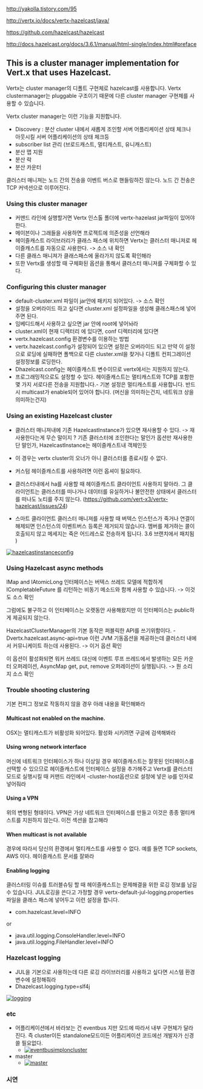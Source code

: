 http://yakolla.tistory.com/95

http://vertx.io/docs/vertx-hazelcast/java/

https://github.com/hazelcast/hazelcast

http://docs.hazelcast.org/docs/3.6.1/manual/html-single/index.html#preface


## This is a cluster manager implementation for Vert.x that uses Hazelcast.

Vertx는 cluster manager의 디폴트 구현체로 hazelcast를 사용합니다.
Vertx clustermanager는 pluggable 구조이기 때문에 다른 cluster manager 구현체를 사용할 수 있습니다.

Vertx cluster manager는 이런 기능을 지원합니다. 
- Discovery : 분산 cluster 내에서 새롭게 조인할 서버 어플리케이션 상태 체크나 아웃시킬 서버 어플리케이션의 상태 체크등 
- subscriber list 관리 (브로드캐스트, 멀티캐스트, 유니캐스트)
- 분산 맵 지원
- 분산 락
- 분산 카운터 

클러스터 매니져는 노드 간의 전송을 이벤트 버스로 핸들링하진 않는다. 노드 간 전송은 TCP 커넥션으로 이루어진다.

### Using this cluster manager

- 커맨드 라인에 실행할거면 Vertx 인스톨 폴더에 vertx-hazelast jar파일이 있어야 한다. 
- 메이븐이나 그래들을 사용하면 프로젝트에 의존성을 선언해라 
- 헤이즐캐스트 라이브러리가 클래스 패스에 위치하면 Vertx는 클러스터 매니져로 헤이즐캐스트를 자동으로 사용한다. -> 소스 내 확인
- 다른 클래스 매니져가 클래스패스에 올라가지 않도록 확인해라
- 또한 Vertx를 생성할 때 구체화된 옵션을 통해서 클러스터 매니져를 구체화할 수 있다. 

### Configuring this cluster manager

- default-cluster.xml 파일이 jar안에 패키지 되어있다. -> 소스 확인
- 설정을 오버라이드 하고 싶다면 cluster.xml 설정파일을 생성해 클래스패스에 넣어주면 된다. 
- 임베디드해서 사용하고 싶으면 jar 안에 root에 넣어놔라
- cluster.xml이 현재 디렉터리 에 있다면, conf 디렉터리에 있다면 
- vertx.hazelcast.config 환경변수를 이용하는 방법
 - vertx.hazelcast.config가 설정되어 있으면 설정은 오버라이드 되고 만약 이 설정으로 로딩에 실패하면 폴백으로 다른 cluster.xml을 찾거나 디폴트 컨피그레이션 설정정보를 로딩한다.
 - Dhazelcast.config는 헤이즐캐스트 변수이므로 vertx에서는 지원하지 않는다.
- 프로그래밍적으로도 설정할 수 있다. 헤이즐캐스트는 멀티캐스트와 TCP를 포함한 몇 가지 서로다른 전송을 지원합니다.- 기본 설정은 멀티캐스트를 사용합니다. 반드시 multicast가 enable되어 있어야 합니다. (머신을 의미하는건지, 네트워크 상을 의미하는건지)

### Using an existing Hazelcast cluster

- 클러스터 매니져내에 기존 HazelcastInstance가 있으면 재사용할 수 있다. -> 재사용한다는게 무슨 말이지 ? 기존 클러스터에 조인한다는 말인가 옵션만 재사용한단 말인가, HazelcastInstance는 헤이즐캐스트내 객체인듯
- 이 경우는 vertx cluster의 오너가 아니 클러스터를 종료시킬 수 없다.
- 커스텀 헤이즐캐스트를 사용하려면 이런 옵셔이 필요하다. 

- 클러스터내에서 ha를 사용할 때 헤이즐캐스트 클라이언트 사용하지 말아라. 그 클라이언트는 클러스터를 떠나거나 데이터를 유실하거나 불안전한 상태에서 클러스터를 떠나도 노티를 주지 않는다. (https://github.com/vert-x3/vertx-hazelcast/issues/24)
 - 스마트 클라이언트 클러스터 매니져를 사용할 때 버텍스 인스턴스가 죽거나 연결이 해제되면 인스턴스의 이벤트버스 등록은 제거되지 않습니다. 멤버를 제거하는 콜이 호출되지 않고 메세지는 죽은 어드레스로 전송하게 됩니다. 3.6 브랜치에서 패치됨 )

[![hazelcastinstanceconfig](https://github.com/leeplay/study/blob/master/image/hazelcastinstanceconfig.png?raw=true)]()

### Using Hazelcast async methods

IMap and IAtomicLong 인터페이스는 버텍스 쓰레드 모델에 적합하게 ICompletableFuture<V> 를 리턴하는 비동기 메소드와 함께 사용할 수 있습니다. -> 이것도 소스 확인

그럼에도 불구하고 이 인터페이스는 오랫동안 사용해왔지만 이 인터페이스는 public하게 제공되지 않는다. 

HazelcastClusterManager의 기본 동작은 퍼블릭한 API를 쓰기위함이다. -Dvertx.hazelcast.async-api=true 이런 JVM 기동옵션을 제공하는데 클러스터 내에서 커뮤니케이트 하는데 사용된다. -> 이거 옵션 확인

이 옵션이 활성화되면 워커 쓰레드 대신에 이벤트 루프 쓰레드에서 발생하는 모든 카운터 오퍼레이션, AsyncMap get, put, remove 오퍼레이션이 실행됩니다. -> 뭔 소리지 소스 확인


### Trouble shooting clustering

기본 컨피그 정보로 작동하지 않을 경우 아래 내용을 확인해봐라

#### Multicast not enabled on the machine.

OSX는 멀티캐스트가 비활성화 되어있다. 활성화 시키려면 구글에 검색해봐라

#### Using wrong network interface

머신에 네트워크 인터페이스가 하나 이상일 경우 헤이즐캐스트는 잘못된 인터페이스를 선택할 수 있으므로 헤이즐캐스트에 인터페이스 설정을 추가해주고 Vertx를 클러스터 모드로 실행시킬 때 커맨드 라인에서 -cluster-host옵션으로 설정에 넣은 ip를 인자로 넣어줘라

#### Using a VPN

위의 변형된 형태이다. VPN은 가상 네트워크 인터페이스를 만들고 이것은 종종 멀티캐스트를 지원하지 않는다. 이전 섹션을 참고해라

#### When multicast is not available

경우에 따라서 당신의 환경에서 멀티캐스트를 사용할 수 없다. 예를 들면 TCP sockets, AWS 이다.
헤이즐캐스트 문서를 잘봐라


#### Enabling logging

클러스터링 이슈를 트러블슈팅 할 때 헤이즐캐스트는 문제해결을 위한 로깅 정보를 남길 수 있습니다. JUL로깅을 쓴다고 가정할 경우 vertx-default-jul-logging.properties 파일을 클래스 패스에 넣어두고 이런 설정을 합니다. 

- com.hazelcast.level=INFO

or

- java.util.logging.ConsoleHandler.level=INFO
- java.util.logging.FileHandler.level=INFO

### Hazelcast logging

- JUL을 기본으로 사용하는데 다른 로깅 라이브러리를 사용하고 싶다면 시스템 환경변수에 설정해줘라
- Dhazelcast.logging.type=slf4j

[![logging](https://github.com/leeplay/study/blob/master/image/logging.png?raw=true)]()



### etc

- 어플리케이션에서 바라보는 건 eventbus 지만 모드에 따라서 내부 구현체가 달라진다. 즉 cluster이든 standalone모드이든 어플리케이션 코드에선 개발자가 신경쓸 필요없다.
  - [![eventbusimploncluster](https://github.com/leeplay/study/blob/master/image/eventbusimploncluster.png?raw=true)]()
- master 
  - [![master](https://github.com/leeplay/study/blob/master/image/master.png?raw=true)]()


### 시연
